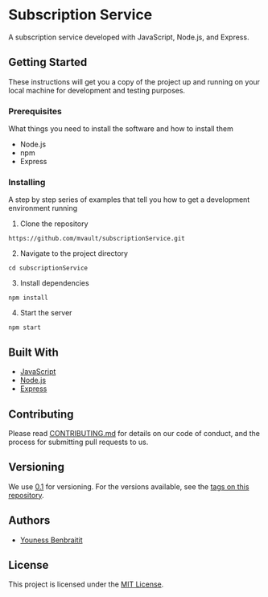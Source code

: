 # Subscription Service

A subscription service developed with JavaScript, Node.js, and Express.

## Getting Started

These instructions will get you a copy of the project up and running on your local machine for development and testing purposes.

### Prerequisites

What things you need to install the software and how to install them

- Node.js
- npm
- Express

### Installing

A step by step series of examples that tell you how to get a development environment running

1. Clone the repository

`https://github.com/mvault/subscriptionService.git`

2. Navigate to the project directory

`cd subscriptionService`

3. Install dependencies

`npm install`

4. Start the server

`npm start`

## Built With

- [JavaScript](https://developer.mozilla.org/en-US/docs/Web/JavaScript)
- [Node.js](https://nodejs.org/en/)
- [Express](https://expressjs.com/)

## Contributing

Please read [CONTRIBUTING.md](https://github.com/your-username/subscription-service/blob/master/CONTRIBUTING.md) for details on our code of conduct, and the process for submitting pull requests to us.

## Versioning

We use [0.1](http://semver.org/) for versioning. For the versions available, see the [tags on this repository](https://github.com/your-username/subscription-service/tags).

## Authors

- [Youness Benbraitit](https://github.com/your-username)

## License

This project is licensed under the [MIT License](https://github.com/your-username/subscription-service/blob/master/LICENSE).
